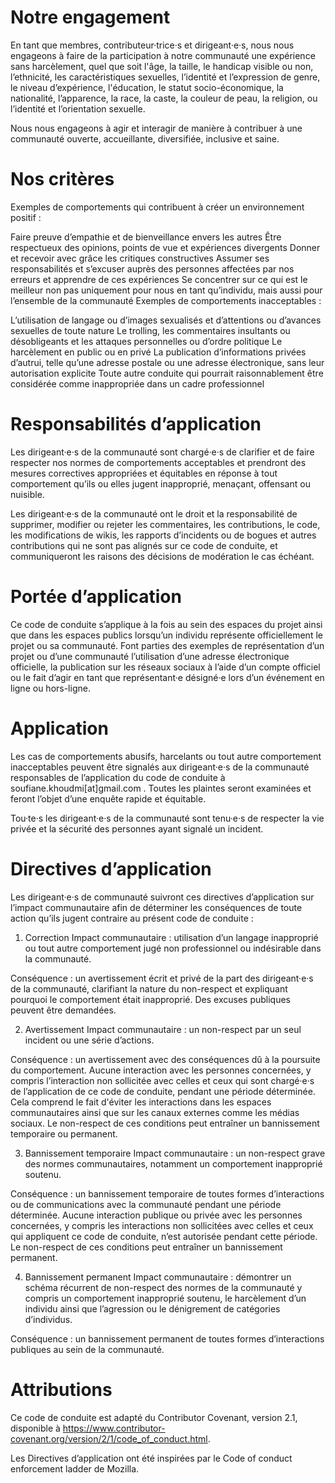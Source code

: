  # Notre engagement
En tant que membres, contributeur·trice·s et dirigeant·e·s, nous nous engageons à faire de la participation à notre communauté une expérience sans harcèlement, quel que soit l'âge, la taille, le handicap visible ou non, l’ethnicité, les caractéristiques sexuelles, l’identité et l’expression de genre, le niveau d’expérience, l'éducation, le statut socio-économique, la nationalité, l’apparence, la race, la caste, la couleur de peau, la religion, ou l’identité et l’orientation sexuelle.

Nous nous engageons à agir et interagir de manière à contribuer à une communauté ouverte, accueillante, diversifiée, inclusive et saine.

# Nos critères
Exemples de comportements qui contribuent à créer un environnement positif :

Faire preuve d’empathie et de bienveillance envers les autres
Être respectueux des opinions, points de vue et expériences divergents
Donner et recevoir avec grâce les critiques constructives
Assumer ses responsabilités et s’excuser auprès des personnes affectées par nos erreurs et apprendre de ces expériences
Se concentrer sur ce qui est le meilleur non pas uniquement pour nous en tant qu’individu, mais aussi pour l’ensemble de la communauté
Exemples de comportements inacceptables :

L’utilisation de langage ou d’images sexualisés et d’attentions ou d’avances sexuelles de toute nature
Le trolling, les commentaires insultants ou désobligeants et les attaques personnelles ou d’ordre politique
Le harcèlement en public ou en privé
La publication d’informations privées d’autrui, telle qu’une adresse postale ou une adresse électronique, sans leur autorisation explicite
Toute autre conduite qui pourrait raisonnablement être considérée comme inappropriée dans un cadre professionnel

# Responsabilités d’application
Les dirigeant·e·s de la communauté sont chargé·e·s de clarifier et de faire respecter nos normes de comportements acceptables et prendront des mesures correctives appropriées et équitables en réponse à tout comportement qu’ils ou elles jugent inapproprié, menaçant, offensant ou nuisible.

Les dirigeant·e·s de la communauté ont le droit et la responsabilité de supprimer, modifier ou rejeter les commentaires, les contributions, le code, les modifications de wikis, les rapports d’incidents ou de bogues et autres contributions qui ne sont pas alignés sur ce code de conduite, et communiqueront les raisons des décisions de modération le cas échéant.

# Portée d’application
Ce code de conduite s’applique à la fois au sein des espaces du projet ainsi que dans les espaces publics lorsqu’un individu représente officiellement le projet ou sa communauté. Font parties des exemples de représentation d’un projet ou d’une communauté l’utilisation d’une adresse électronique officielle, la publication sur les réseaux sociaux à l’aide d’un compte officiel ou le fait d’agir en tant que représentant·e désigné·e lors d’un événement en ligne ou hors-ligne.

# Application
Les cas de comportements abusifs, harcelants ou tout autre comportement inacceptables peuvent être signalés aux dirigeant·e·s de la communauté responsables de l’application du code de conduite à soufiane.khoudmi[at]gmail.com . Toutes les plaintes seront examinées et feront l’objet d’une enquête rapide et équitable.

Tou·te·s les dirigeant·e·s de la communauté sont tenu·e·s de respecter la vie privée et la sécurité des personnes ayant signalé un incident.

# Directives d’application
Les dirigeant·e·s de communauté suivront ces directives d’application sur l’impact communautaire afin de déterminer les conséquences de toute action qu’ils jugent contraire au présent code de conduite :

1. Correction
Impact communautaire : utilisation d’un langage inapproprié ou tout autre comportement jugé non professionnel ou indésirable dans la communauté.

Conséquence : un avertissement écrit et privé de la part des dirigeant·e·s de la communauté, clarifiant la nature du non-respect et expliquant pourquoi le comportement était inapproprié. Des excuses publiques peuvent être demandées.

2. Avertissement
Impact communautaire : un non-respect par un seul incident ou une série d’actions.

Conséquence : un avertissement avec des conséquences dû à la poursuite du comportement. Aucune interaction avec les personnes concernées, y compris l’interaction non sollicitée avec celles et ceux qui sont chargé·e·s de l’application de ce code de conduite, pendant une période déterminée. Cela comprend le fait d'éviter les interactions dans les espaces communautaires ainsi que sur les canaux externes comme les médias sociaux. Le non-respect de ces conditions peut entraîner un bannissement temporaire ou permanent.

3. Bannissement temporaire
Impact communautaire : un non-respect grave des normes communautaires, notamment un comportement inapproprié soutenu.

Conséquence : un bannissement temporaire de toutes formes d’interactions ou de communications avec la communauté pendant une période déterminée. Aucune interaction publique ou privée avec les personnes concernées, y compris les interactions non sollicitées avec celles et ceux qui appliquent ce code de conduite, n’est autorisée pendant cette période. Le non-respect de ces conditions peut entraîner un bannissement permanent.

4. Bannissement permanent
Impact communautaire : démontrer un schéma récurrent de non-respect des normes de la communauté y compris un comportement inapproprié soutenu, le harcèlement d’un individu ainsi que l’agression ou le dénigrement de catégories d’individus.

Conséquence : un bannissement permanent de toutes formes d’interactions publiques au sein de la communauté.

# Attributions
Ce code de conduite est adapté du Contributor Covenant, version 2.1, disponible à https://www.contributor-covenant.org/version/2/1/code_of_conduct.html.

Les Directives d’application ont été inspirées par le Code of conduct enforcement ladder de Mozilla.